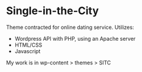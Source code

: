 # Single-in-the-City
Theme contracted for online dating service. Utilizes:
- Wordpress API with PHP, using an Apache server
- HTML/CSS
- Javascript

My work is in wp-content > themes > SITC
